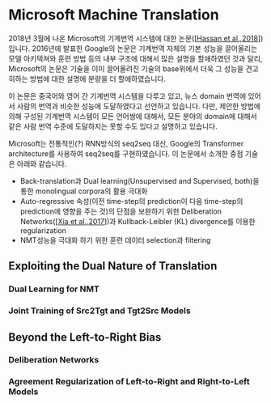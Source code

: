 # Microsoft Machine Translation

2018년 3월에 나온 Microsoft의 기계번역 시스템에 대한 논문([[Hassan et al.,2018](https://arxiv.org/pdf/1803.05567.pdf)])입니다. 2016년에 발표한 Google의 논문은 기계번역 자체의 기본 성능을 끌어올리는 모델 아키텍쳐와 훈련 방법 등의 내부 구조에 대해서 많은 설명을 할애하였던 것과 달리, Microsoft의 논문은 기술을 이미 끌어올려진 기술의 base위에서 더욱 그 성능을 견고히하는 방법에 대한 설명에 분량을 더 할애하였습니다.

이 논문은 중국어와 영어 간 기계번역 시스템을 다루고 있고, 뉴스 domain 번역에 있어서 사람의 번역과 비슷한 성능에 도달하였다고 선언하고 있습니다. 다만, 제안한 방법에 의해 구성된 기계번역 시스템이 모든 언어쌍에 대해서, 모든 분야의 domain에 대해서 같은 사람 번역 수준에 도달하지는 못할 수도 있다고 설명하고 있습니다.

Microsoft는 전통적인(?) RNN방식의 seq2seq 대신, Google의 Transformer architecture를 사용하여 seq2seq를 구현하였습니다. 이 논문에서 소개한 중점 기술은 아래와 같습니다.

- Back-translation과 Dual learning(Unsupervised and Supervised, both)을 통한 monolingual corpora의 활용 극대화
- Auto-regressive 속성(이전 time-step의 prediction이 다음 time-step의 prediction에 영향을 주는 것)의 단점을 보완하기 위한 Deliberation Networks([[Xia et al.,2017](https://papers.nips.cc/paper/6775-deliberation-networks-sequence-generation-beyond-one-pass-decoding.pdf)])과 Kullback-Leibler (KL) divergence를 이용한 regularization
- NMT성능을 극대화 하기 위한 훈련 데이터 selection과 filtering

## Exploiting the Dual Nature of Translation

### Dual Learning for NMT

### Joint Training of Src2Tgt and Tgt2Src Models

## Beyond the Left-to-Right Bias

### Deliberation Networks

### Agreement Regularization of Left-to-Right and Right-to-Left Models